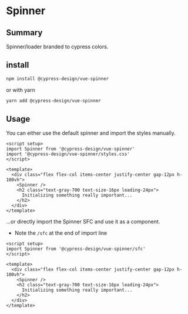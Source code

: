 # Spinner

## Summary

Spinner/loader branded to cypress colors.

## install

```bash
npm install @cypress-design/vue-spinner
```

or with yarn

```bash
yarn add @cypress-design/vue-spinner
```

## Usage

You can either use the default spinner and import the styles manually.

```vue
<script setup>
import Spinner from '@cypress-design/vue-spinner'
import '@cypress-design/vue-spinner/styles.css'
</script>

<template>
  <div class="flex flex-col items-center justify-center gap-12px h-100vh">
    <Spinner />
    <h2 class="text-gray-700 text-size-16px leading-24px">
      Initializing something really important...
    </h2>
  </div>
</template>
```

...or directly import the Spinner SFC and use it as a component.

- Note the `/sfc` at the end of import line

```vue
<script setup>
import Spinner from '@cypress-design/vue-spinner/sfc'
</script>

<template>
  <div class="flex flex-col items-center justify-center gap-12px h-100vh">
    <Spinner />
    <h2 class="text-gray-700 text-size-16px leading-24px">
      Initializing something really important...
    </h2>
  </div>
</template>
```
